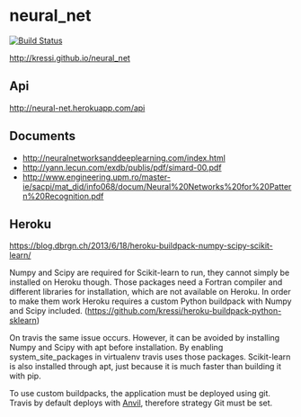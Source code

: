 neural_net
==========
<a href="https://travis-ci.org/kressi/neural_net"><img src="https://travis-ci.org/kressi/neural_net.svg?branch=master" alt="Build Status" /></a>

http://kressi.github.io/neural_net

Api
---
http://neural-net.herokuapp.com/api

Documents
---------
- http://neuralnetworksanddeeplearning.com/index.html
- http://yann.lecun.com/exdb/publis/pdf/simard-00.pdf
- http://www.engineering.upm.ro/master-ie/sacpi/mat_did/info068/docum/Neural%20Networks%20for%20Pattern%20Recognition.pdf

Heroku
------
https://blog.dbrgn.ch/2013/6/18/heroku-buildpack-numpy-scipy-scikit-learn/

Numpy and Scipy are required for Scikit-learn to run, they cannot simply be installed on Heroku though. Those packages need a Fortran compiler and different libraries for installation, which are not available on Heroku. In order to make them work Heroku requires a custom Python buildpack with Numpy and Scipy included. (https://github.com/kressi/heroku-buildpack-python-sklearn)

On travis the same issue occurs. However, it can be avoided by installing Numpy and Scipy with apt before installation. By enabling system_site_packages in virtualenv travis uses those packages. Scikit-learn is also installed through apt, just because it is much faster than building it with pip.

To use custom buildpacks, the application must be deployed using git. Travis by default deploys with <a href="https://github.com/ddollar/anvil">Anvil</a>, therefore strategy Git must be set.
